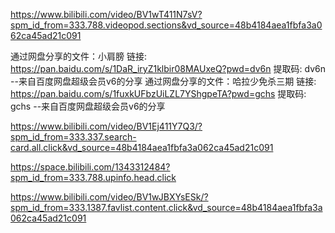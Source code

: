 

https://www.bilibili.com/video/BV1wT411N7sV?spm_id_from=333.788.videopod.sections&vd_source=48b4184aea1fbfa3a062ca45ad21c091

通过网盘分享的文件：小肩膀
链接: https://pan.baidu.com/s/1DaR_iryZ1klbir08MAUxeQ?pwd=dv6n 提取码: dv6n 
--来自百度网盘超级会员v6的分享
通过网盘分享的文件：哈拉少免杀三期
链接: https://pan.baidu.com/s/1fuxkUFbzUiLZL7YShgpeTA?pwd=gchs 提取码: gchs 
--来自百度网盘超级会员v6的分享

https://www.bilibili.com/video/BV1Ej411Y7Q3/?spm_id_from=333.337.search-card.all.click&vd_source=48b4184aea1fbfa3a062ca45ad21c091

https://space.bilibili.com/1343312484?spm_id_from=333.788.upinfo.head.click

https://www.bilibili.com/video/BV1wJBXYsESk/?spm_id_from=333.1387.favlist.content.click&vd_source=48b4184aea1fbfa3a062ca45ad21c091